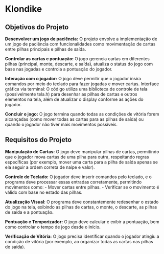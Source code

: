 # Klondike

## Objetivos do Projeto
  **Desenvolver um jogo de paciência:** O projeto envolve a implementação de um jogo de paciência com funcionalidades como movimentação de cartas entre pilhas principais e pilhas de saída.

  **Controlar as cartas e pontuação:** O jogo gerencia cartas em diferentes pilhas (principal, monte, descarte, e saída), atualiza o status do jogo com base nas jogadas e controla a pontuação do jogador.

  **Interação com o jogador:** O jogo deve permitir que o jogador insira comandos por meio do teclado para fazer jogadas e mover cartas.
Interface gráfica via terminal: O código utiliza uma biblioteca de controle de tela (possivelmente tela.h) para desenhar as pilhas de cartas e outros elementos na tela, além de atualizar o display conforme as ações do jogador.

  **Concluir o jogo:** O jogo termina quando todas as condições de vitória forem alcançadas (como mover todas as cartas para as pilhas de saída) ou quando o jogador não tiver mais movimentos possíveis.

## Requisitos do Projeto
  **Manipulação de Cartas:** O jogo deve manipular pilhas de cartas, permitindo que o jogador mova cartas de uma pilha para outra, respeitando regras específicas (por exemplo, mover uma carta para a pilha de saída apenas se ela seguir a ordem correta de naipe e valor).
  
  **Controle de Teclado:** O jogador deve inserir comandos pelo teclado, e o programa deve processar essas entradas corretamente, permitindo movimentos como:
    - Mover cartas entre pilhas.
    - Verificar se o movimento é válido com base no estado das pilhas.
    
  **Atualização Visual:** O programa deve constantemente redesenhar o estado do jogo na tela, exibindo as pilhas de cartas, o monte, o descarte, as pilhas de saída e a pontuação.
  
  **Pontuação e Temporizador:** O jogo deve calcular e exibir a pontuação, bem como controlar o tempo de jogo desde o início.
  
 **Verificação de Vitória:** O jogo precisa identificar quando o jogador atingiu a condição de vitória (por exemplo, ao organizar todas as cartas nas pilhas de saída).
